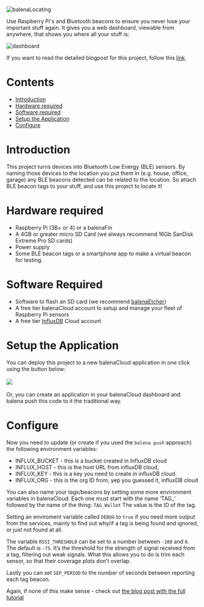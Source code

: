 ![balenaLocating](https://i.ibb.co/T8q83bF/balena-Locating.png)

Use Raspberry Pi's and Bluetooth beacons to ensure you never lose your important stuff again. 
It gives you a web dashboard, viewable from anywhere, that shows you where all your stuff is:

![dashboard](https://i.ibb.co/XYbFgS3/dashboard.jpg)


If you want to read the detailed blogpost for this project, follow this [link](https://www.balena.io/blog/tracking-bluetooth-beacons-with-a-raspberry-pi/).

# Contents
* [Introduction](#introduction)
* [Hardware required](#hardware-required)
* [Software required](#software-required)
* [Setup the Application](#Setup-the-Application)
* [Configure](#Configure)

# Introduction
This project turns devices into Bluetooth Low Energy (BLE) sensors. By naming those devices to the location you put them in (e.g. house, office, garage) any BLE beacons detected can be related to the location. So attach BLE beacon tags to your stuff, and use this project to locate it!

# Hardware required
* Raspberry Pi (3B+ or 4) or a balenaFin
* A 4GB or greater micro SD Card (we always recommend 16Gb SanDisk Extreme Pro SD cards)
* Power supply
* Some BLE beacon tags or a smartphone app to make a virtual beacon for testing. 


# Software Required
* Software to flash an SD card (we recommend [balenaEtcher](etcher.io))
* A free tier balenaCloud account to setup and manage your fleet of Raspberry Pi sensors
* A free tier [InfluxDB](https://www.influxdata.com/products/influxdb-cloud/) Cloud account 

# Setup the Application
You can deploy this project to a new balenaCloud application in one click using the button below:
<br/><br/>
[![](https://balena.io/deploy.png)](https://dashboard.balena-cloud.com/deploy?repoUrl=https://github.com/yvanzine/balena-locating)
<br/><br/>Or, you can create an application in your balenaCloud dashboard and balena push this code to it the traditional way.

# Configure
Now you need to update (or create if you used the `balena push` approach) the following environment variables:

* INFLUX_BUCKET - this is a bucket created in InfluxDB cloud
* INFLUX_HOST - this is the host URL from influxDB cloud,
* INFLUX_KEY - this is a key you need to create in influxDB cloud.
* INFLUX_ORG - this is the org ID from, yep you guessed it, influxDB cloud

You can also name your tags/beacons by setting some more environment variables in balenaCloud. Each one must start with the name ‘TAG_’ followed by the name of the thing:
`TAG_Wallet`
The value is the ID of the tag.

Setting an enviroment variable called `DEBUG`  to `true` if you need more output from the services, mainly to find out why/if a tag is being found and ignored, or just not found at all.

The variable `RSSI_THRESHOLD` can be set to a number between `-100` and `0`. The default is `-75`. It’s the threshold for the strength of signal received from a tag, filtering out weak signals. What this allows you to do is trim each sensor, so that their coverage plots don’t overlap.

Lastly you can set `SEP_PERIOD` to the number of seconds between reporting each tag beacon.


Again, if none of this make sense - check out [the blog post with the full tutorial](https://www.balena.io/blog/tracking-bluetooth-beacons-with-a-raspberry-pi/)

